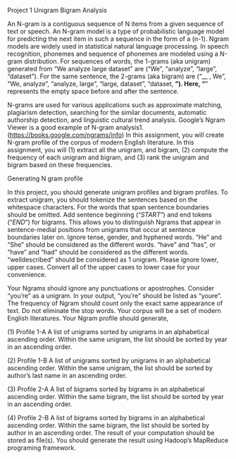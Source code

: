 Project 1
Unigram Bigram Analysis


An N-gram is a contiguous sequence of N items from a given sequence of text or speech. An N-gram model is a
type of probabilistic language model for predicting the next item in such a sequence in the form of a (n-1). Ngram
models are widely used in statistical natural language processing. In speech recognition, phonemes and
sequence of phonemes are modeled using a N-gram distribution. For sequences of words, the 1-grams (aka
unigram) generated from “We analyze large dataset” are (“We”, “analyze”, “large”, “dataset”). For the same
sentence, the 2-grams (aka bigram) are (“__ , We”, “We, analyze”, “analyze, large”, “large, dataset”, “dataset,
__”). Here, “__” represents the empty space before and after the sentence.

N-grams are used for various applications such as approximate matching, plagiarism detection, searching for
the similar documents, automatic authorship detection, and linguistic cultural trend analysis. Google’s Ngram
Viewer is a good example of N-gram analysis1.
(https://books.google.com/ngrams/info)
In this assignment, you will create N-gram profile of the corpus of modern English literature. In this assignment,
you will (1) extract all the unigram, and bigram, (2) compute the frequency of each unigram and bigram, and (3)
rank the unigram and bigram based on these frequencies.

Generating N gram profile

In this project, you should generate unigram profiles and bigram profiles. To extract unigram, you should
tokenize the sentences based on the whitespace characters. For the words that span sentence boundaries
should be omitted. Add sentence beginning (“_START_”) and end tokens (“_END_”) for bigrams. This allows
you to distinguish Ngrams that appear in sentence-medial positions from unigrams that occur at sentence
boundaries later on. Ignore tense, gender, and hyphened words. “He” and “She” should be considered as the
different words. “have” and “has”, or “have” and “had” should be considered as the different words. “welldescribed”
should be considered as 1 unigram. Please ignore lower, upper cases. Convert all of the upper cases
to lower case for your convenience.

Your Ngrams should ignore any punctuations or apostrophes. Consider “you’re” as a unigram. In your output,
“you’re” should be listed as “youre”. The frequency of Ngram should count only the exact same appearance of
text. Do not eliminate the stop words.
Your corpus will be a set of modern English literatures. Your Ngram profile should generate,

(1) Profile 1-A
A list of unigrams sorted by unigrams in an alphabetical ascending order. Within the same unigram, the list
should be sorted by year in an ascending order.

(2) Profile 1-B
A list of unigrams sorted by unigrams in an alphabetical ascending order. Within the same unigram, the list
should be sorted by author’s last name in an ascending order.

(3) Profile 2-A
A list of bigrams sorted by bigrams in an alphabetical ascending order. Within the same bigram, the list
should be sorted by year in an ascending order.

(4) Profile 2-B
A list of bigrams sorted by bigrams in an alphabetical ascending order. Within the same bigram, the list
should be sorted by author in an ascending order.
The result of your computation should be stored as file(s). You should generate the result using Hadoop’s
MapReduce programing framework.
